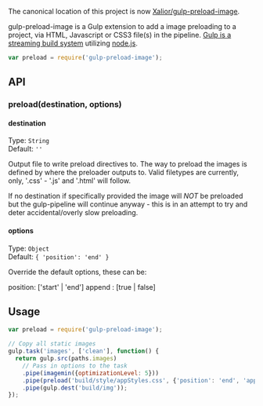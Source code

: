 The canonical location of this project is now [Xalior/gulp-preload-image](https://github.com/Xalior/gulp-preload-image).

gulp-preload-image is a Gulp extension to add a image preloading to a project, via HTML, Javascript or CSS3 file(s) in the pipeline. [Gulp is a streaming build system](https://github.com/gulpjs/gulp) utilizing [node.js](http://nodejs.org/).

```javascript
var preload = require('gulp-preload-image');
```

## API

### preload(destination, options)

#### destination

Type: `String`  
Default: `''`  

Output file to write preload directives to. The way to preload the images is defined by where the preloader outputs to. Valid filetypes are currently, only, '.css' - '.js' and '.html' will follow.
 
If no destination if specifically provided the image will *NOT* be preloaded but the gulp-pipeline will continue anyway - this is in an attempt to try and deter accidental/overly slow preloading.

#### options

Type: `Object`  
Default: `{
  'position': 'end'
}`  

Override the default options, these can be:

  position: ['start' | 'end']
  append  : [true | false]

## Usage

```javascript
var preload = require('gulp-preload-image');

// Copy all static images
gulp.task('images', ['clean'], function() {
  return gulp.src(paths.images)
    // Pass in options to the task
    .pipe(imagemin({optimizationLevel: 5}))
    .pipe(preload('build/style/appStyles.css', {'position': 'end', 'append': true}))
    .pipe(gulp.dest('build/img'));
});
```
